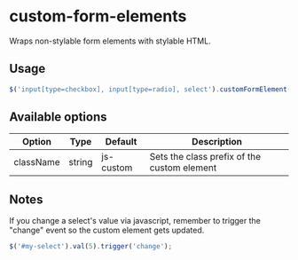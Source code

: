 # custom-form-elements
Wraps non-stylable form elements with stylable HTML.

## Usage
```javascript
$('input[type=checkbox], input[type=radio], select').customFormElement(options);
```

## Available options
| Option    | Type   | Default   | Description                                 |
| --------- | ------ | --------- | ------------------------------------------- |
| className | string | js-custom | Sets the class prefix of the custom element |

## Notes
If you change a select's value via javascript, remember to trigger the "change" event so the custom element gets updated.
```javascript
$('#my-select').val(5).trigger('change');
```
